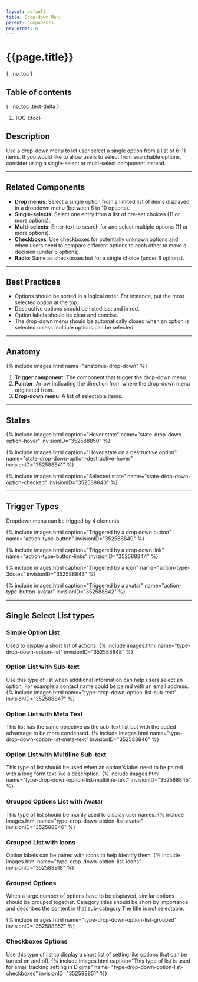 ```yaml
---
layout: default
title: Drop-down Menu
parent: components
nav_order: 6
---
```


# {{page.title}}
{: .no_toc }

## Table of contents
{: .no_toc .text-delta }

1. TOC
{:toc}


## Description

Use a drop-down menu to let user select a single option from a list of 6-11 items.
If you would like to allow users to select from searchable options, consider using a single-select or multi-select component instead.

---

## Related Components

- **Drop menus**: Select a single option from a limited list of items displayed in a dropdown menu (between 6 to 10 options).
- **Single-selects**: Select one entry from a list of pre-set choices (11 or more options).
- **Multi-selects**: Enter text to search for and select multiple options (11 or more options).
- **Checkboxes**: Use checkboxes for potentially unknown options and when users need to compare different options to each other to make a decision (under 6 options).
- **Radio**: Same as checkboxes but for a single choice (under 6 options).

---

## Best Practices

- Options should be sorted in a logical order. For instance, put the most selected option at the top.
- Destructive options should be listed last and in red.
- Option labels should be clear and concise.
- The drop-down menu should be automatically closed when an option is selected unless multiple options can be selected.

---

## Anatomy

{% include images.html name="anatomie-drop-down" %}

1.  **Trigger component**: The component that trigger the drop-down menu.
2.  **Pointer**: Arrow indicating the direction from where the drop-down menu originated from.
3.  **Drop-down menu**: A list of selectable items.

---

## States

{% include images.html caption="Hover state" name="state-drop-down-option-hover" invisionID="352588850" %}


{% include images.html caption="Hover state on a destructive option" name="state-drop-down-option-destructive-hover" invisionID="352588841" %}


{% include images.html caption="Selected state" name="state-drop-down-option-checked" invisionID="352588840" %}


---

## Trigger Types

Dropdown menu can be trigged by 4 elements.

{% include images.html caption="Triggered by a drop down button" name="action-type-button" invisionID="352588849" %}


{% include images.html caption="Triggered by a drop down link" name="action-type-button-links" invisionID="352588844" %}


{% include images.html caption="Triggered by a icon" name="action-type-3dotes" invisionID="352588843" %}


{% include images.html caption="Triggered by a avatar" name="action-type-button-avatar" invisionID="352588842" %}


---

## Single Select List types

### Simple Option List

Used to display a short list of actions.
{% include images.html name="type-drop-down-option-list" invisionID="352588848" %}



### Option List with Sub-text

Use this type of list when additional information can help users select an option.
For example a contact name could be paired with an email address.
{% include images.html name="type-drop-down-option-list-sub-text" invisionID="352588847" %}



### Option List with Meta Text

This list has the same objective as the sub-text list but with the added advantage to be more condensed.
{% include images.html name="type-drop-down-option-list-meta-text" invisionID="352588846" %}



### Option List with Multiline Sub-text

This type of list should be used when an option's label need to be paired with a long form text like a description.
{% include images.html name="type-drop-down-option-list-multiline-text" invisionID="352588845" %}



### Grouped Options List with Avatar

This type of list should be mainly used to display user names.
{% include images.html name="type-drop-down-option-list-avatar" invisionID="352588840" %}



### Grouped List with Icons

Option labels can be paired with icons to help identify them.
{% include images.html name="type-drop-down-option-list-icons" invisionID="352588918" %}



### Grouped Options

When a large number of options have to be displayed, similar options should be grouped together. Category titles should
be short by importance and describes the content in that sub-category.The title is not selectable.

{% include images.html name="type-drop-down-option-list-grouped" invisionID="352588852" %}



### Checkboxes Options

Use this type of list to display a short list of setting like options that can be turned on and off.
{% include images.html caption="This type of list is used for email tracking setting in Digima" name="type-drop-down-option-list-checkboxes" invisionID="352588851" %}
